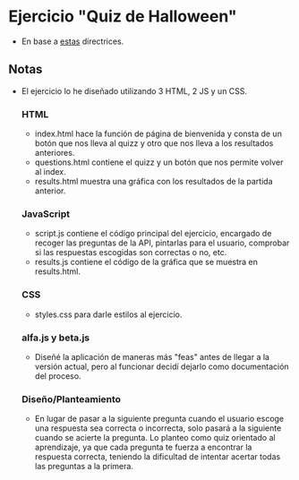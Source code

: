 # Ejercicio "Quiz de Halloween"

- En base a [estas](https://github.com/daviniadelarosa/CAS-TRAINING_IFCD0210/blob/main/teoria/clase17/clase17_1.md) directrices.

## Notas

- El ejercicio lo he diseñado utilizando 3 HTML, 2 JS y un CSS.
    ### HTML
    - index.html hace la función de página de bienvenida y consta de un botón que nos lleva al quizz y otro que nos lleva a los resultados anteriores.
    - questions.html contiene el quizz y un botón que nos permite volver al index.
    - results.html muestra una gráfica con los resultados de la partida anterior.
    ### JavaScript
    - script.js contiene el código principal del ejercicio, encargado de recoger las preguntas de la API, pintarlas para el usuario, comprobar si las respuestas escogidas son correctas o no, etc.
    - results.js contiene el código de la gráfica que se muestra en results.html.
    ### CSS
    - styles.css para darle estilos al ejercicio.

    ### alfa.js y beta.js
    - Diseñé la aplicación de maneras más "feas" antes de llegar a la versión actual, pero al funcionar decidí dejarlo como documentación del proceso.

    ### Diseño/Planteamiento
    - En lugar de pasar a la siguiente pregunta cuando el usuario escoge una respuesta sea correcta o incorrecta, solo pasará a la siguiente cuando se acierte la pregunta. Lo planteo como quiz orientado al aprendizaje, ya que cada pregunta te fuerza a encontrar la respuesta correcta, teniendo la dificultad de intentar acertar todas las preguntas a la primera.